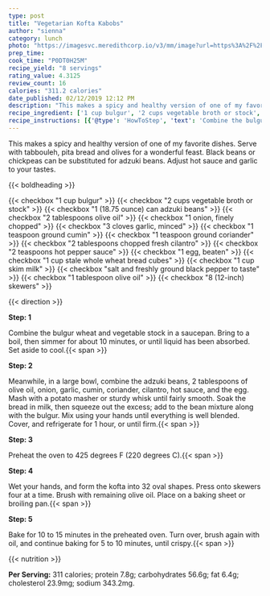 ```yaml
---
type: post
title: "Vegetarian Kofta Kabobs"
author: "sienna"
category: lunch
photo: "https://imagesvc.meredithcorp.io/v3/mm/image?url=https%3A%2F%2Fimages.media-allrecipes.com%2Fuserphotos%2F8902.jpg"
prep_time: 
cook_time: "P0DT0H25M"
recipe_yield: "8 servings"
rating_value: 4.3125
review_count: 16
calories: "311.2 calories"
date_published: 02/12/2019 12:12 PM
description: "This makes a spicy and healthy version of one of my favorite dishes. Serve with tabbouleh, pita bread and olives for a wonderful feast. Black beans or chickpeas can be substituted for adzuki beans. Adjust hot sauce and garlic to your tastes."
recipe_ingredient: ['1 cup bulgur', '2 cups vegetable broth or stock', '1 (18.75 ounce) can adzuki beans', '2 tablespoons olive oil', '1 onion, finely chopped', '3 cloves garlic, minced', '1 teaspoon ground cumin', '1 teaspoon ground coriander', '2 tablespoons chopped fresh cilantro', '2 teaspoons hot pepper sauce', '1 egg, beaten', '1 cup stale whole wheat bread cubes', '1 cup skim milk', 'salt and freshly ground black pepper to taste', '1 tablespoon olive oil', '8 (12-inch) skewers']
recipe_instructions: [{'@type': 'HowToStep', 'text': 'Combine the bulgur wheat and vegetable stock in a saucepan. Bring to a boil, then simmer for about 10 minutes, or until liquid has been absorbed. Set aside to cool.\n'}, {'@type': 'HowToStep', 'text': 'Meanwhile, in a large bowl, combine the adzuki beans, 2 tablespoons of olive oil, onion, garlic, cumin, coriander, cilantro, hot sauce, and the egg. Mash with a potato masher or sturdy whisk until fairly smooth. Soak the bread in milk, then squeeze out the excess; add to the bean mixture along with the bulgur. Mix using your hands until everything is well blended. Cover, and refrigerate for 1 hour, or until firm.\n'}, {'@type': 'HowToStep', 'text': 'Preheat the oven to 425 degrees F (220 degrees C).\n'}, {'@type': 'HowToStep', 'text': 'Wet your hands, and form the kofta into 32 oval shapes. Press onto skewers four at a time. Brush with remaining olive oil. Place on a baking sheet or broiling pan.\n'}, {'@type': 'HowToStep', 'text': 'Bake for 10 to 15 minutes in the preheated oven. Turn over, brush again with oil, and continue baking for 5 to 10 minutes, until crispy.\n'}]
---
```


This makes a spicy and healthy version of one of my favorite dishes. Serve with tabbouleh, pita bread and olives for a wonderful feast. Black beans or chickpeas can be substituted for adzuki beans. Adjust hot sauce and garlic to your tastes. 

{{< boldheading >}}

{{< checkbox "1 cup bulgur" >}}
{{< checkbox "2 cups vegetable broth or stock" >}}
{{< checkbox "1 (18.75 ounce) can adzuki beans" >}}
{{< checkbox "2 tablespoons olive oil" >}}
{{< checkbox "1  onion, finely chopped" >}}
{{< checkbox "3 cloves garlic, minced" >}}
{{< checkbox "1 teaspoon ground cumin" >}}
{{< checkbox "1 teaspoon ground coriander" >}}
{{< checkbox "2 tablespoons chopped fresh cilantro" >}}
{{< checkbox "2 teaspoons hot pepper sauce" >}}
{{< checkbox "1  egg, beaten" >}}
{{< checkbox "1 cup stale whole wheat bread cubes" >}}
{{< checkbox "1 cup skim milk" >}}
{{< checkbox "salt and freshly ground black pepper to taste" >}}
{{< checkbox "1 tablespoon olive oil" >}}
{{< checkbox "8  (12-inch) skewers" >}}


{{< direction >}}

**Step: 1**

Combine the bulgur wheat and vegetable stock in a saucepan. Bring to a boil, then simmer for about 10 minutes, or until liquid has been absorbed. Set aside to cool.{{< span >}}

**Step: 2**

Meanwhile, in a large bowl, combine the adzuki beans, 2 tablespoons of olive oil, onion, garlic, cumin, coriander, cilantro, hot sauce, and the egg. Mash with a potato masher or sturdy whisk until fairly smooth. Soak the bread in milk, then squeeze out the excess; add to the bean mixture along with the bulgur. Mix using your hands until everything is well blended. Cover, and refrigerate for 1 hour, or until firm.{{< span >}}

**Step: 3**

Preheat the oven to 425 degrees F (220 degrees C).{{< span >}}

**Step: 4**

Wet your hands, and form the kofta into 32 oval shapes. Press onto skewers four at a time. Brush with remaining olive oil. Place on a baking sheet or broiling pan.{{< span >}}

**Step: 5**

Bake for 10 to 15 minutes in the preheated oven. Turn over, brush again with oil, and continue baking for 5 to 10 minutes, until crispy.{{< span >}}

{{< nutrition >}}

**Per Serving:** 311 calories; protein 7.8g; carbohydrates 56.6g; fat 6.4g; cholesterol 23.9mg; sodium 343.2mg.